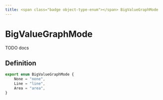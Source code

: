 ```yaml
---
title: <span class="badge object-type-enum"></span> BigValueGraphMode
---
```

# <span class="badge object-type-enum"></span> BigValueGraphMode

TODO docs

## Definition

```typescript
export enum BigValueGraphMode {
	None = "none",
	Line = "line",
	Area = "area",
}

```
